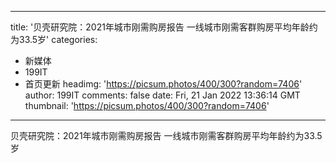 
---
title: '贝壳研究院：2021年城市刚需购房报告 一线城市刚需客群购房平均年龄约为33.5岁'
categories: 
 - 新媒体
 - 199IT
 - 首页更新
headimg: 'https://picsum.photos/400/300?random=7406'
author: 199IT
comments: false
date: Fri, 21 Jan 2022 13:36:14 GMT
thumbnail: 'https://picsum.photos/400/300?random=7406'
---

<div>   
贝壳研究院：2021年城市刚需购房报告 一线城市刚需客群购房平均年龄约为33.5岁  
</div>
            